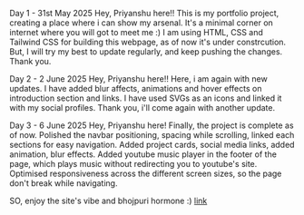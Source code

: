 Day 1 - 31st May 2025
Hey, Priyanshu here!!
This is my portfolio project, creating a place where i can show my arsenal. 
It's a minimal corner on internet where you will got to meet me :)
I am using HTML, CSS and Tailwind CSS for building this webpage, as of now it's under constrcution.
But, I will try my best to update regularly, and keep pushing the changes. Thank you.

Day 2 - 2 June 2025
Hey, Priyanshu here!!
Here, i am again with new updates.
I have added blur affects, animations and hover effects on introduction section and links.
I have used SVGs as an icons and linked it with my social profiles.
Thank you, i'll come again with another update.

Day 3 - 6 June 2025
Hey, Priyanshu here!
Finally, the project is complete as of now.
Polished the navbar positioning, spacing while scrolling, linked each sections for easy navigation.
Added project cards, social media links, added animation, blur effects.
Added youtube music player in the footer of the page, which plays music without redirecting you to youtube's site.
Optimised responsiveness across the different screen sizes, so the page don't break while navigating.

SO, enjoy the site's vibe and bhojpuri hormone :)
[link](https://yansh07.github.io/portfoliov1/)
